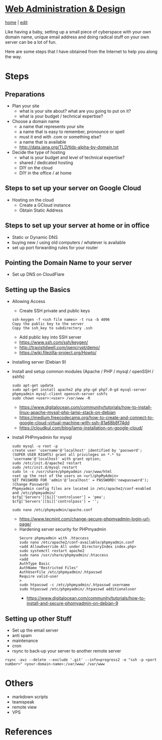 # [Web Administration & Design](https://alwinwoo.github.io/pages/web.html)
[home](https://alwinwoo.github.io/) | [edit](https://github.com/alwinwoo/alwinwoo.github.io/edit/master/pages/web.md)

Like having a baby, setting up a small piece of cyberspace with your own domain name, unique email address and doing radical stuff on your own server can be a lot of fun.

Here are some steps that I have obtained from the Internet to help you along the way.

# Steps

## Preparations
- Plan your site
  - what is your site about? what are you going to put on it?
  - what is your budget / technical expertise?
- Choose a domain name
  - a name that represents your site
  - a name that is easy to remember, pronounce or spell
  - must it end with .com or something else?
  - a name that is available
  - http://data.iana.org/TLD/tlds-alpha-by-domain.txt
- Decide the type of hosting
  - what is your budget and level of technical expertise?
  - shared / dedicated hosting
  - DIY on the cloud
  - DIY in the office / at home

## Steps to set up your server on Google Cloud
- Hosting on the cloud
  - Create a GCloud instance
  - Obtain Static Address

## Steps to set up your server at home or in office
- Static or Dynamic DNS
- buying new / using old computers / whatever is available
- set up port forwarding rules for your router

## Pointing the Domain Name to your server
- Set up DNS on CloudFlare

## Setting up the Basics
- Allowing Access
  - Create SSH private and public keys
  ```code
  ssh-keygen -f <ssh file names> -t rsa -b 4096    
  Copy the public key to the server    
  Copy the ssh_key to subdirectory .ssh    
  ```  
  - Add public key into SSH server
  - https://www.ssh.com/ssh/keygen/
  - http://travistidwell.com/jsencrypt/demo/
  - https://wiki.filezilla-project.org/Howto/

- Installing server (Debian 9)
- Install and setup common modules (Apache / PHP / mysql / openSSH / sshfs)
  ```code
  sudo apt-get update
  sudo apt-get install apache2 php php-gd php7.0-gd mysql-server phpmyadmin mysql-client openssh-server sshfs
  sudo chown <user>:<user> /var/www -R
  ```
  - https://www.digitalocean.com/community/tutorials/how-to-install-linux-apache-mysql-php-lamp-stack-on-debian
  - https://medium.freecodecamp.org/how-to-create-and-connect-to-google-cloud-virtual-machine-with-ssh-81a68b8f74dd
  - https://cloudkul.com/blog/lamp-installation-on-google-cloud/
- Install PHPmyadmin for mysql
  ```code
  sudo mysql -u root -p
  create user 'username'@'localhost' identified by 'password';
  (SUPER USER RIGHTS) grant all privileges on *.* to 'username'@'localhost' with grant option;
  sudo /etc/init.d/apache2 restart
  sudo /etc/init.d/mysql restart
  sudo ln -s /usr/share/phpmyadmin /var/www/html
  <set up the rest of the users on <url/phpMyAdmin>
  SET PASSWORD FOR 'admin'@'localhost' = PASSWORD('newpassword'); (Change Password)
  Phpmyadmin config files are located in /etc/apache2/conf-enabled and /etc/phpmyadmin/
  $cfg['Servers'][$i]['controluser'] = 'pma'; 
  $cfg['Servers'][$i]['controlpass'] = '';

  sudo nano /etc/phpmyadmin/apache.conf
  ```
    - https://www.tecmint.com/change-secure-phpmyadmin-login-url-page/
  - Hardening server security for PHPmyadmin
    ```code
    Secure phpmyadmin with .htaccess
    sudo nano /etc/apache2/conf-available/phpmyadmin.conf
    <add AllowOverride All under DirectoryIndex index.php>
    sudo systemctl restart apache2
    sudo nano /usr/share/phpmyadmin/.htaccess
    <add 
    AuthType Basic
    AuthName "Restricted Files"
    AuthUserFile /etc/phpmyadmin/.htpasswd
    Require valid-user
    >
    sudo htpasswd -c /etc/phpmyadmin/.htpasswd username
    sudo htpasswd /etc/phpmyadmin/.htpasswd additionaluser
    ```
    - https://www.digitalocean.com/community/tutorials/how-to-install-and-secure-phpmyadmin-on-debian-9

## Setting up other Stuff
- Set up the email server
- anti spam
- maintenance
- cron
- rsync to back-up your server to another remote server
```code
rsync -avz --delete --exclude '.git' --info=progress2 -e "ssh -p <port number>" <your-domain-name>:/var/www/ /var/www
```

# Others

- markdown scripts
- teamspeak
- remote view
- VPS

# References


